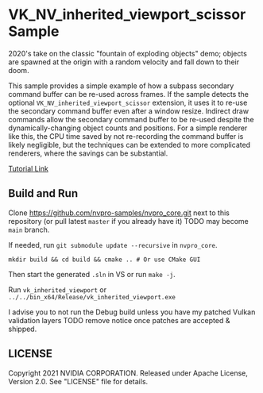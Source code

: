 # VK_NV_inherited_viewport_scissor Sample

2020's take on the classic "fountain of exploding objects" demo;
objects are spawned at the origin with a random velocity and fall down
to their doom.

This sample provides a simple example of how a subpass secondary
command buffer can be re-used across frames. If the sample detects the
optional `VK_NV_inherited_viewport_scissor` extension, it uses it to
re-use the secondary command buffer even after a window
resize. Indirect draw commands allow the secondary command buffer to
be re-used despite the dynamically-changing object counts and
positions. For a simple renderer like this, the CPU time saved by not
re-recording the command buffer is likely negligible, but the
techniques can be extended to more complicated renderers, where the
savings can be substantial.

[Tutorial Link](./docs/inherited.md.html)

## Build and Run

Clone https://github.com/nvpro-samples/nvpro_core.git
next to this repository (or pull latest `master` if you already have it)
TODO may become `main` branch.

If needed, run `git submodule update --recursive` in `nvpro_core`.

`mkdir build && cd build && cmake .. # Or use CMake GUI`

Then start the generated `.sln` in VS or run `make -j`.

Run `vk_inherited_viewport` or `../../bin_x64/Release/vk_inherited_viewport.exe`

I advise you to not run the Debug build unless you have my patched Vulkan
validation layers TODO remove notice once patches are accepted & shipped.

## LICENSE

Copyright 2021 NVIDIA CORPORATION. Released under Apache License,
Version 2.0. See "LICENSE" file for details.
